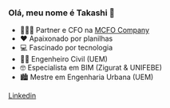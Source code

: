 ### Olá, meu nome é Takashi 👋
- 👨🏻‍💻 Partner e CFO na [MCFO Company](https://www.linkedin.com/company/mcfo-company)
- ♥ Apaixonado por planilhas
- 💻 Fascinado por tecnologia
- 👨‍🎓 Engenheiro Civil (UEM)
- 🤓 Especialista em BIM (Zigurat & UNIFEBE)
- 🏙️ Mestre em Engenharia Urbana (UEM)

[Linkedin](https://www.linkedin.com/in/takashiuyeno)
<br>
